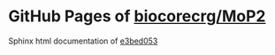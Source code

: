 GitHub Pages of [biocorecrg/MoP2](https://github.com/biocorecrg/MoP2.git)
===
Sphinx html documentation of [e3bed053](https://github.com/biocorecrg/MoP2/tree/e3bed053ca1141767c969d2c3ff3ab5fbe286c75)
